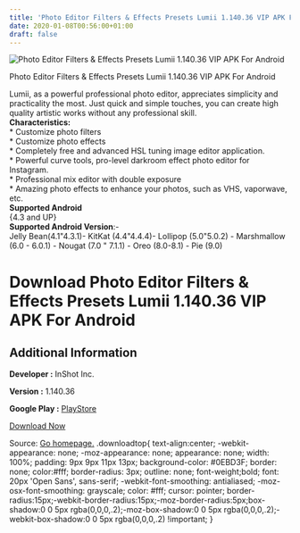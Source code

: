 ```yaml
---
title: 'Photo Editor Filters & Effects Presets Lumii 1.140.36 VIP APK For Android'
date: 2020-01-08T00:56:00+01:00
draft: false
---
```


![Photo Editor Filters & Effects Presets Lumii 1.140.36 VIP APK For Android](https://i1.wp.com/apkhome.net/wp-content/uploads/2020/01/Photo-Editor-Filters-Effects-Presets-Lumii-1.140.36-VIP.png "Photo Editor Filters & Effects Presets Lumii 1.140.36 VIP APK For Android")

  

Photo Editor Filters & Effects Presets Lumii 1.140.36 VIP APK For Android

Lumii, as a powerful professional photo editor, appreciates simplicity and practicality the most. Just quick and simple touches, you can create high quality artistic works without any professional skill.  
**Characteristics:**  
\* Customize photo filters  
\* Customize photo effects  
\* Completely free and advanced HSL tuning image editor application.  
\* Powerful curve tools, pro-level darkroom effect photo editor for Instagram.  
\* Professional mix editor with double exposure  
\* Amazing photo effects to enhance your photos, such as VHS, vaporwave, etc.  
**Supported Android**  
{4.3 and UP}  
**Supported Android Version**:-  
Jelly Bean(4.1"4.3.1)- KitKat (4.4"4.4.4)- Lollipop (5.0"5.0.2) - Marshmallow (6.0 - 6.0.1) - Nougat (7.0 " 7.1.1) - Oreo (8.0-8.1) - Pie (9.0)

Download Photo Editor Filters & Effects Presets Lumii 1.140.36 VIP APK For Android
==================================================================================

Additional Information
----------------------

**Developer :** InShot Inc.

**Version :** 1.140.36

**Google Play :** [PlayStore](https://play.google.com/store/apps/details?id=photo.editor.photoeditor.filtersforpictures&hl=en)

  

[Download Now](https://store4app.co/post/photo-editor-filters-amp-effects-presets-lumii-1-140-36-vip-apk-for-android_1578428596)

  
Source: [Go homepage.](https://store4app.co/post/photo-editor-filters-amp-effects-presets-lumii-1-140-36-vip-apk-for-android_1578428596) .downloadtop{ text-align:center; -webkit-appearance: none; -moz-appearance: none; appearance: none; width: 100%; padding: 9px 9px 11px 13px; background-color: #0EBD3F; border: none; color:#fff; border-radius: 3px; outline: none; font-weight;bold; font: 20px 'Open Sans', sans-serif; -webkit-font-smoothing: antialiased; -moz-osx-font-smoothing: grayscale; color: #fff; cursor: pointer; border-radius:15px;-webkit-border-radius:15px;-moz-border-radius:5px;box-shadow:0 0 5px rgba(0,0,0,.2);-moz-box-shadow:0 0 5px rgba(0,0,0,.2);-webkit-box-shadow:0 0 5px rgba(0,0,0,.2) !important; }